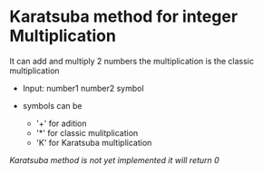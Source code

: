 # Karatsuba method for integer Multiplication

It can add and multiply 2 numbers
the multiplication is the classic multiplication

- Input:
 number1
 number2
 symbol
	
- symbols can be
  - '+' for adition
  - '*' for classic mulitplication
  - 'K' for Karatsuba multiplication

*Karatsuba method is not yet implemented it will return 0*
